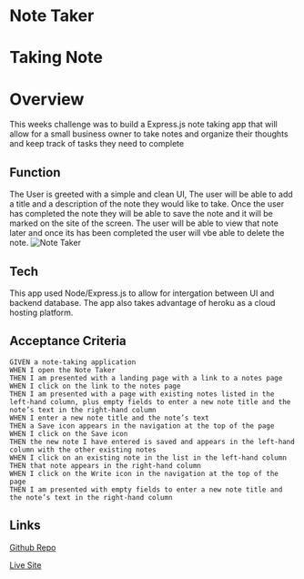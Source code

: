 # Note Taker

# Taking Note

# Overview

This weeks challenge was to build a Express.js note taking app that will allow for a small business owner to take notes and organize their thoughts and keep track of tasks they need to complete

## Function

The User is greeted with a simple and clean UI, The user will be able to add a title and a description of the note they would like to take. Once the user has completed the note they will be able to save the note and it will be marked on the site of the screen. The user will be able to view that note later and once its has been completed the user will vbe able to delete the note.
![Note Taker](https://user-images.githubusercontent.com/107826386/196068582-0f9f7f30-62d7-4942-8fd6-90686e474797.gif)

## Tech

This app used Node/Express.js to allow for intergation between UI and backend database. The app also takes advantage of heroku as a cloud hosting platform.

## Acceptance Criteria

```
GIVEN a note-taking application
WHEN I open the Note Taker
THEN I am presented with a landing page with a link to a notes page
WHEN I click on the link to the notes page
THEN I am presented with a page with existing notes listed in the left-hand column, plus empty fields to enter a new note title and the note’s text in the right-hand column
WHEN I enter a new note title and the note’s text
THEN a Save icon appears in the navigation at the top of the page
WHEN I click on the Save icon
THEN the new note I have entered is saved and appears in the left-hand column with the other existing notes
WHEN I click on an existing note in the list in the left-hand column
THEN that note appears in the right-hand column
WHEN I click on the Write icon in the navigation at the top of the page
THEN I am presented with empty fields to enter a new note title and the note’s text in the right-hand column
```

## Links

[Github Repo](https://github.com/AlexMastroianni/week-11-challenge)

[Live Site](https://boiling-sea-48477.herokuapp.com/)

